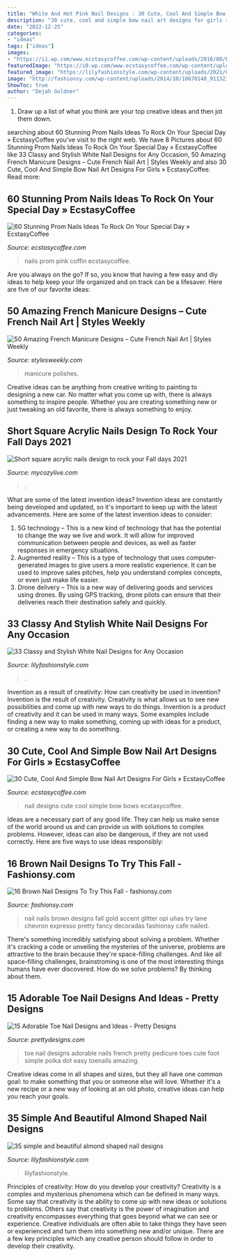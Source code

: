 ```yaml
---
title: "White And Hot Pink Nail Designs : 30 Cute, Cool And Simple Bow Nail Art Designs For Girls » Ecstasycoffee"
description: "30 cute, cool and simple bow nail art designs for girls » ecstasycoffee"
date: "2022-12-25"
categories:
- "ideas"
tags: ["ideas"]
images:
- "https://i1.wp.com/www.ecstasycoffee.com/wp-content/uploads/2016/08/Pink-coffin-nails-are-impressive-on-their-own.jpg"
featuredImage: "https://i0.wp.com/www.ecstasycoffee.com/wp-content/uploads/2016/09/Classic-black-and-white-French-tips-with-bows..jpg?resize=600%2C727"
featured_image: "https://lilyfashionstyle.com/wp-content/uploads/2021/04/33-4-768x1152.jpg"
image: "http://fashionsy.com/wp-content/uploads/2014/10/10670148_911323995574849_6242130098184262012_n1-630x840.jpg"
ShowToc: true
author: "Dejah Goldner"
---
```



1. Draw up a list of what you think are your top creative ideas and then jot them down.

	

		
searching about 60 Stunning Prom Nails Ideas To Rock On Your Special Day » EcstasyCoffee you've visit to the right web. We have 8 Pictures about 60 Stunning Prom Nails Ideas To Rock On Your Special Day » EcstasyCoffee like 33 Classy and Stylish White Nail Designs for Any Occasion, 50 Amazing French Manicure Designs – Cute French Nail Art | Styles Weekly and also 30 Cute, Cool And Simple Bow Nail Art Designs For Girls » EcstasyCoffee. Read more:
		
    
## 60 Stunning Prom Nails Ideas To Rock On Your Special Day » EcstasyCoffee

<img loading=lazy src="https://i1.wp.com/www.ecstasycoffee.com/wp-content/uploads/2016/08/Pink-coffin-nails-are-impressive-on-their-own.jpg" onerror="this.onerror=null;this.src='https://tse4.mm.bing.net/th?id=OIP.fcu17UT6eRVwjhDBKZ8PAQHaNK&amp;pid=15.1';" alt="60 Stunning Prom Nails Ideas To Rock On Your Special Day » EcstasyCoffee">

_Source: ecstasycoffee.com_

>nails prom pink coffin ecstasycoffee. 

	

Are you always on the go? If so, you know that having a few easy and diy ideas to help keep your life organized and on track can be a lifesaver. Here are five of our favorite ideas: 

    
## 50 Amazing French Manicure Designs – Cute French Nail Art | Styles Weekly

<img loading=lazy src="http://stylesweekly.com/wp-content/uploads/2016/12/amazing-french-manicure-designs-cute-french-nail-polishes-4.jpg" onerror="this.onerror=null;this.src='https://tse3.mm.bing.net/th?id=OIP.haw9SJ75d0eqS7xzD5sl3AHaLH&amp;pid=15.1';" alt="50 Amazing French Manicure Designs – Cute French Nail Art | Styles Weekly">

_Source: stylesweekly.com_

>manicure polishes. 

	

Creative ideas can be anything from creative writing to painting to designing a new car. No matter what you come up with, there is always something to inspire people. Whether you are creating something new or just tweaking an old favorite, there is always something to enjoy.

    
## Short Square Acrylic Nails Design To Rock Your Fall Days 2021

<img loading=lazy src="https://mycozylive.com/wp-content/uploads/2021/08/39-2.jpg" onerror="this.onerror=null;this.src='https://tse2.mm.bing.net/th?id=OIP.Y91hrRAVHAiGJQM4k1L1FQHaNK&amp;pid=15.1';" alt="Short square acrylic nails design to rock your Fall days 2021">

_Source: mycozylive.com_

>. 

	

What are some of the latest invention ideas?
Invention ideas are constantly being developed and updated, so it's important to keep up with the latest advancements. Here are some of the latest invention ideas to consider:
1. 5G technology – This is a new kind of technology that has the potential to change the way we live and work. It will allow for improved communication between people and devices, as well as faster responses in emergency situations.
2. Augmented reality – This is a type of technology that uses computer-generated images to give users a more realistic experience. It can be used to improve sales pitches, help you understand complex concepts, or even just make life easier.
3. Drone delivery – This is a new way of delivering goods and services using drones. By using GPS tracking, drone pilots can ensure that their deliveries reach their destination safely and quickly.

    
## 33 Classy And Stylish White Nail Designs For Any Occasion

<img loading=lazy src="https://lilyfashionstyle.com/wp-content/uploads/2021/05/20-5-683x1024.jpg" onerror="this.onerror=null;this.src='https://tse4.mm.bing.net/th?id=OIP.oOJf9nAj4FOnQll7QeBzYQHaLG&amp;pid=15.1';" alt="33 Classy and Stylish White Nail Designs for Any Occasion">

_Source: lilyfashionstyle.com_

>. 

	

Invention as a result of creativity: How can creativity be used in invention?
Invention is the result of creativity. Creativity is what allows us to see new possibilities and come up with new ways to do things. Invention is a product of creativity and it can be used in many ways. Some examples include finding a new way to make something, coming up with ideas for a product, or creating a new way to do something.

    
## 30 Cute, Cool And Simple Bow Nail Art Designs For Girls » EcstasyCoffee

<img loading=lazy src="https://i0.wp.com/www.ecstasycoffee.com/wp-content/uploads/2016/09/Classic-black-and-white-French-tips-with-bows..jpg?resize=600%2C727" onerror="this.onerror=null;this.src='https://tse3.mm.bing.net/th?id=OIP.0hP71Iin5YLYswhz5maf5AHaI-&amp;pid=15.1';" alt="30 Cute, Cool And Simple Bow Nail Art Designs For Girls » EcstasyCoffee">

_Source: ecstasycoffee.com_

>nail designs cute cool simple bow bows ecstasycoffee. 

	

Ideas are a necessary part of any good life. They can help us make sense of the world around us and can provide us with solutions to complex problems. However, ideas can also be dangerous, if they are not used correctly. Here are five ways to use ideas responsibly: 

    
## 16 Brown Nail Designs To Try This Fall - Fashionsy.com

<img loading=lazy src="http://fashionsy.com/wp-content/uploads/2014/10/10670148_911323995574849_6242130098184262012_n1-630x840.jpg" onerror="this.onerror=null;this.src='https://tse2.mm.bing.net/th?id=OIP.7-Q1jYh_zogZeKV9x2LYywHaJ4&amp;pid=15.1';" alt="16 Brown Nail Designs To Try This Fall - fashionsy.com">

_Source: fashionsy.com_

>nail nails brown designs fall gold accent glitter opi uñas try lane chevron expresso pretty fancy decoradas fashionsy cafe nailed. 

	

There's something incredibly satisfying about solving a problem. Whether it's cracking a code or unveiling the mysteries of the universe, problems are attractive to the brain because they're space-filling challenges. And like all space-filling challenges, brainstroming is one of the most interesting things humans have ever discovered. How do we solve problems? By thinking about them.

    
## 15 Adorable Toe Nail Designs And Ideas - Pretty Designs

<img loading=lazy src="http://www.prettydesigns.com/wp-content/uploads/2015/08/15-adorable-toe-nail-designs-and-ideas5.jpg" onerror="this.onerror=null;this.src='https://tse1.mm.bing.net/th?id=OIP.TqnPnBbXrJIbjY2k_vZngAHaNK&amp;pid=15.1';" alt="15 Adorable Toe Nail Designs and Ideas - Pretty Designs">

_Source: prettydesigns.com_

>toe nail designs adorable nails french pretty pedicure toes cute foot simple polka dot easy toenails amazing. 

	

Creative ideas come in all shapes and sizes, but they all have one common goal: to make something that you or someone else will love. Whether it's a new recipe or a new way of looking at an old photo, creative ideas can help you reach your goals.

    
## 35 Simple And Beautiful Almond Shaped Nail Designs

<img loading=lazy src="https://lilyfashionstyle.com/wp-content/uploads/2021/04/33-4-768x1152.jpg" onerror="this.onerror=null;this.src='https://tse2.mm.bing.net/th?id=OIP.H3NJWsZhmjR1LTr5k5yDQQHaLH&amp;pid=15.1';" alt="35 simple and beautiful almond shaped nail designs">

_Source: lilyfashionstyle.com_

>lilyfashionstyle. 

	

Principles of creativity: How do you develop your creativity?
Creativity is a complex and mysterious phenomena which can be defined in many ways. Some say that creativity is the ability to come up with new ideas or solutions to problems. Others say that creativity is the power of imagination and creativity encompasses everything that goes beyond what we can see or experience. Creative individuals are often able to take things they have seen or experienced and turn them into something new and/or unique. There are a few key principles which any creative person should follow in order to develop their creativity.

